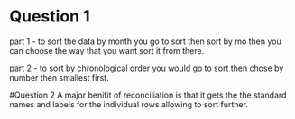 # Question 1
 
part 1 - to sort the data by month you go to sort then sort by mo then you can choose the way that you want sort it from there.

part 2 - to sort by chronological order you would go to sort then chose by number then smallest first.

#Question 2
 A major benifit of reconciliation is that it gets the the standard names and labels for the individual rows allowing to sort further.


